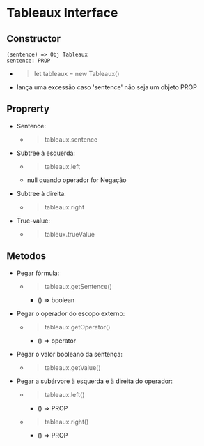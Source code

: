 # Tableaux Interface


## Constructor
	(sentence) => Obj Tableaux
	sentence: PROP

- > let tableaux = new Tableaux()

- lança uma excessão caso 'sentence' não seja um objeto PROP


## Proprerty

- Sentence: 
	- > tableaux.sentence

- Subtree à esquerda:
	- > tableaux.left
	- null quando operador for Negação

- Subtree à direita:
	- > tableaux.right

- True-value:
    - > tableux.trueValue


## Metodos

- Pegar fórmula:
	- > tableaux.getSentence()
		- () => boolean

- Pegar o operador do escopo externo:
	- > tableaux.getOperator()
		- () => operator

- Pegar o valor booleano da sentença:
    - > tableaux.getValue()

- Pegar a subárvore à esquerda e à direita do operador:
	- > tableaux.left()
		- () => PROP

	- > tableaux.right()
		- () => PROP

